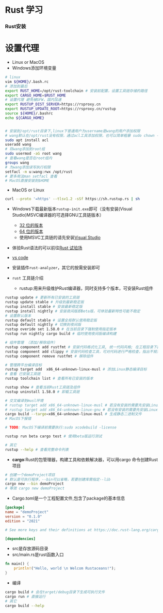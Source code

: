 # Rust 学习
### Rust安装
# 设置代理
- Linux or MacOS
- Windows添加环境变量
```bash
# linux 
vim ${HOME}/.bash.rc
# 添加到最后
export RUST_HOME=/opt/rust-toolchain # 安装前配置，设置工具链存储的路径
export CARGO_HOME=$RUST_HOME 
# 设置代理 避免被GFW，国内加速
export RUSTUP_DIST_SERVER=https://rsproxy.cn
export RUSTUP_UPDATE_ROOT=https://rsproxy.cn/rustup
source ${HOME}/.bashrc
echo ${CARGO_HOME}
```

```bash

# 安装到/opt/rust目录下,linux下普通用户为username是wang的用户添加权限
# wang默认在/opt/rust没有权限，通过acl工具添加权限，也可以简单粗暴 sudo chown -R wang.wang /opt/rust
sudo apt install acl
useradd wang
# 将wang添加到root组
sudo usermod -aG root wang
# 查看wang是否在root组内
groups wang
# 为wang添加读写执行权限
setfacl -m u:wang:rwx /opt/rust
# 更多用法man setfacl 查看
# MacOS直接安装到$HOME
```
- MacOS or Linux
```bash
curl --proto '=https' --tlsv1.2 -sSf https://sh.rustup.rs | sh
```
- Windows下载最新版本`rustup-init.exe`即可（没有安装(Visual Studio)MSVC编译器的可选择GNU工具链版本）
  - [32 位的版本](https://static.rust-lang.org/rustup/dist/i686-pc-windows-msvc/rustup-init.exe) 
  - [64 位的版本](https://static.rust-lang.org/rustup/dist/x86_64-pc-windows-msvc/rustup-init.exe)
  - 使用MSVC工具链的请先安装[Visual Studio](https://kaisery.github.io/trpl-zh-cn/ch01-01-installation.html)
- 体验Rust语法的可以前往[Rust 试验场](https://play.rust-lang.org/)

- [vs code](https://code.visualstudio.com/)
- 安装插件`rust-analyzer`，其它的按需安装即可

- `rust` 工具链介绍
  - rustup:用来升级维护Rust编译器，同时支持多个版本，可安装Rust组件
```bash
rustup update # 更新所有已安装的工具链
rustup update stable # 升级到最新稳定版
rustup install stable # 安装最新稳定版
rustup install nightly # 安装夜间版即Beta版，可体验最新特性可能不稳定
# 设置默认版本
rustup default stable # 设置全局默认使用稳定版
rustup default nightly # 切换到夜间版
rustup overide set 1.58.0 # 在当前目录下强制使用指定版本
rustup run nightly cargo build # 临时使用夜间版编译构建

# 组件管理 （添加/移除组件）
rustup component add rustfmt # 安装代码格式化工具, 统一代码风格; 在工程目录下执行: cargo fmt 
rustup component add clippy # 安装代码检查工具，可对代码进行严格检查，指出不规范的地方; 在工程目录下执行: cargo clippy
rustup component remove rustfmt # 移除组件

# 管理跨平台编译目标
rustup target add  x86_64-unknown-linux-musl # 添加Linux静态编译目标
# 查看 已安装工具链
rustup toolchain list # 查看所有已安装的版本

rustup show # 查看当前Rust工具链及组件
rustup uninstall 1.58.0 # 卸载工具链

# 交叉编译到musl环境
# rustup target add x86_64-unknown-linux-musl # 若没有安装的需要先安装Linux静态编译目标
# rustup target add x86_64-unknown-linux-gnu # 若没有安装的需要先安装Linux GNU静态编译目标
cargo build --targe=x86_64-unknown-linux-musl # 生成静态二进制文件
# MacOS下报错

# TODO: MacOS下编译前需要执行:sudo xcodebuild -license

rustup run beta cargo test # 使用beta版运行测试

# 其它
rustup --help # 查看完整命令列表

```

- **cargo**:Rust的包管理器，构建工具和依赖解决器，可以用cargo 命令创建Rust项目
```bash
# 创建一个demoProject项目
# 默认是可执行程序，--bin可以省略，若要创建库需指定--lib
cargo new --bin demoProject 
# 等效 cargo new demoProject
```
- Cargo.toml是一个工程配置文件,包含了package的基本信息
```toml
[package]
name = "demoProject"
version = "0.1.0"
edition = "2021"

# See more keys and their definitions at https://doc.rust-lang.org/cargo/reference/manifest.html

[dependencies]
```
- src是存放源码目录
- src/main.rs是rust函数入口
```rust
fn main() {
    println!("Hello, world \n Welcom Rustaceans!");
}
```

- 编译
```bash
cargo build # 会在target/debug目录下生成可执行文件 
cargo run # 直接运行
# 其它
cargo build --help
```
